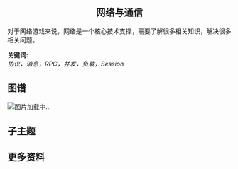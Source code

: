<h2 align="center">网络与通信</h2>
<p>
对于网络游戏来说，网络是一个核心技术支撑，需要了解很多相关知识，解决很多相关问题。
</p>

**关键词:**<br/>
*协议，消息，RPC，并发，负载，Session*

## 图谱
![图片加载中...](https://github.com/gonglei007/GameDevMind/blob/main/exports/1.2.1.网络与通信.png?raw=true)

## 子主题

## 更多资料